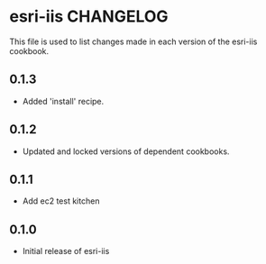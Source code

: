 # esri-iis CHANGELOG

This file is used to list changes made in each version of the esri-iis cookbook.

## 0.1.3

- Added 'install' recipe.

## 0.1.2

- Updated and locked versions of dependent cookbooks.

## 0.1.1

- Add ec2 test kitchen

## 0.1.0

- Initial release of esri-iis
